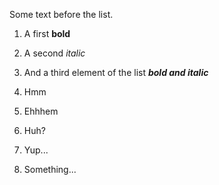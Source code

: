 Some text before the list.
1. A first **bold**
2. A second *italic*
3. And a third element of the list ***bold and italic***

1. Hmm
2. Ehhhem
 1. Huh?
 2. Yup...
3. Something...
